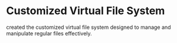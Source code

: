 # Customized Virtual File System
 created the customized virtual file system designed to manage and manipulate regular files effectively.
